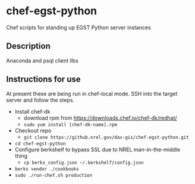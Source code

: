 chef-egst-python
============

Chef scripts for standing up EGST Python server instances

## Description
Anaconda and psql client libs

## Instructions for use
At present these are being run in chef-local mode. SSH into the target server and follow the steps.
- Install chef-dk
  - download rpm from https://downloads.chef.io/chef-dk/redhat/
  - `sudo yum install [chef-dk-name].rpm`
- Checkout repo
  - `git clone https://github.nrel.gov/dav-gis/chef-egst-python.git`
- `cd chef-egst-python`
- Configure berkshelf to bypass SSL due to NREL man-in-the-middle thing
  - `cp berks_config.json ~/.berkshelf/config.json`
- `berks vendor ./cookbooks`
- `sudo ./run-chef.sh production`
